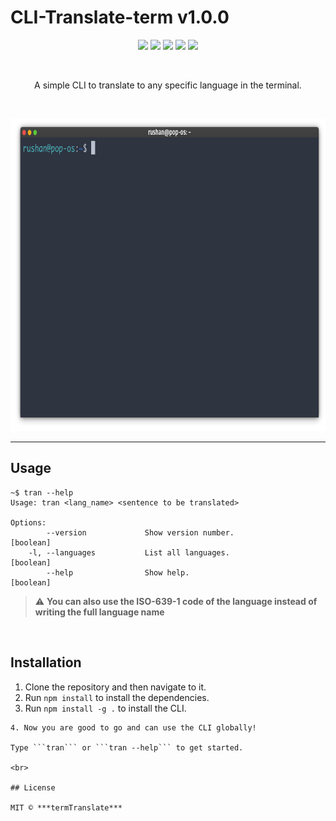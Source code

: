   # CLI-Translate-term v1.0.0
 <p align="center">
   <img  src="https://img.shields.io/badge/license-MIT-green">
 <img  src="https://img.shields.io/badge/build-passing-brightgreen">
   <img  src="https://img.shields.io/badge/version-1.0.0-orange">
   <img  src="https://img.shields.io/badge/npm-v9.2.0-blue">
  <img  src="https://img.shields.io/badge/node-v16.17.0-yellow">
 </p>
 <br>
<p align="center">A simple CLI to translate to any specific language in the terminal.</p>
<br>

<p align="center">
<img src="images/demo.gif" alt="demonstration" height="500" width="800" >
</p>


---

## Usage

```
~$ tran --help
Usage: tran <lang_name> <sentence to be translated>

Options:
        --version             Show version number.              [boolean]
    -l, --languages           List all languages.               [boolean]
        --help                Show help.                        [boolean]

```

> :warning: **You can also use the ISO-639-1 code of the language instead of writing the full language name**

<br>

## Installation

1. Clone the repository and then navigate to it.
2. Run ```npm install``` to install the dependencies.
3. Run ```npm install -g .``` to install the CLI. <br>

```
4. Now you are good to go and can use the CLI globally!

Type ```tran``` or ```tran --help``` to get started.

<br>

## License

MIT © ***termTranslate***

